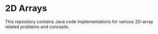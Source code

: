 # 2D Arrays
This repository contains Java code implementations for various 2D-array related problems and concepts.